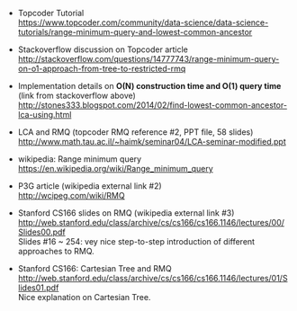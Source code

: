 * Topcoder Tutorial
<br>https://www.topcoder.com/community/data-science/data-science-tutorials/range-minimum-query-and-lowest-common-ancestor

* Stackoverflow discussion on Topcoder article
<br>http://stackoverflow.com/questions/14777743/range-minimum-query-on-o1-approach-from-tree-to-restricted-rmq

* Implementation details on <b>O(N) construction time and O(1) query time</b> (link from stackoverflow above) 
<br>http://stones333.blogspot.com/2014/02/find-lowest-common-ancestor-lca-using.html

* LCA and RMQ (topcoder RMQ reference #2, PPT file, 58 slides) 
<br>http://www.math.tau.ac.il/~haimk/seminar04/LCA-seminar-modified.ppt

* wikipedia: Range minimum query
<br>https://en.wikipedia.org/wiki/Range_minimum_query

* P3G article (wikipedia external link #2)
<br>http://wcipeg.com/wiki/RMQ

* Stanford CS166 slides on RMQ (wikipedia external link #3)
<br>http://web.stanford.edu/class/archive/cs/cs166/cs166.1146/lectures/00/Slides00.pdf
<br>Slides #16 ~ 254: vey nice step-to-step introduction of different approaches to RMQ.

* Stanford CS166: Cartesian Tree and RMQ
<br>http://web.stanford.edu/class/archive/cs/cs166/cs166.1146/lectures/01/Slides01.pdf
<br>Nice explanation on Cartesian Tree.
